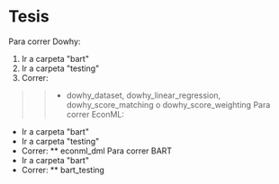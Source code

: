 # Tesis
Para correr Dowhy:
1. Ir a carpeta "bart"
2. Ir a carpeta "testing"
3. Correr:
  >> - dowhy_dataset, dowhy_linear_regression, dowhy_score_matching o dowhy_score_weighting
Para correr EconML:
* Ir a carpeta "bart"
* Ir a carpeta "testing"
* Correr:
  ** econml_dml
Para correr BART
* Ir a carpeta "bart"
* Correr:
  ** bart_testing
